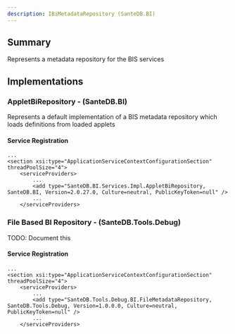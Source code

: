 ```yaml
---
description: IBiMetadataRepository (SanteDB.BI)
---
```


## Summary
Represents a metadata repository for the BIS services

## Implementations


### AppletBiRepository - (SanteDB.BI)
Represents a default implementation of a BIS metadata repository which loads definitions from loaded applets

#### Service Registration
```markup
...
<section xsi:type="ApplicationServiceContextConfigurationSection" threadPoolSize="4">
	<serviceProviders>
		...
		<add type="SanteDB.BI.Services.Impl.AppletBiRepository, SanteDB.BI, Version=2.0.27.0, Culture=neutral, PublicKeyToken=null" />
		...
	</serviceProviders>
```

### File Based BI Repository - (SanteDB.Tools.Debug)
TODO: Document this

#### Service Registration
```markup
...
<section xsi:type="ApplicationServiceContextConfigurationSection" threadPoolSize="4">
	<serviceProviders>
		...
		<add type="SanteDB.Tools.Debug.BI.FileMetadataRepository, SanteDB.Tools.Debug, Version=1.0.0.0, Culture=neutral, PublicKeyToken=null" />
		...
	</serviceProviders>
```
